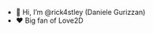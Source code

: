 - 👋 Hi, I’m @rick4stley (Daniele Gurizzan)
- ❤️ Big fan of Love2D

<!---
rick4stley/rick4stley is a ✨ special ✨ repository because its `README.md` (this file) appears on your GitHub profile.
You can click the Preview link to take a look at your changes.
--->
